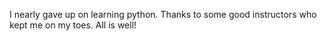 I nearly gave up on learning python.
Thanks to some good instructors who kept me on my toes.
All is well!
